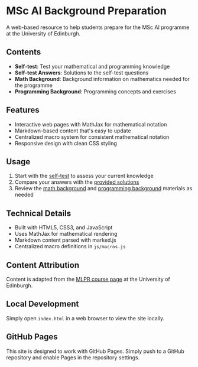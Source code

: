 # MSc AI Background Preparation

A web-based resource to help students prepare for the MSc AI programme at the University of Edinburgh.

## Contents

- **Self-test**: Test your mathematical and programming knowledge
- **Self-test Answers**: Solutions to the self-test questions
- **Math Background**: Background information on mathematics needed for the programme
- **Programming Background**: Programming concepts and exercises

## Features

- Interactive web pages with MathJax for mathematical notation
- Markdown-based content that's easy to update
- Centralized macro system for consistent mathematical notation
- Responsive design with clean CSS styling

## Usage

1. Start with the [self-test](self-test.html) to assess your current knowledge
2. Compare your answers with the [provided solutions](self-test-answers.html)
3. Review the [math background](math-background.html) and [programming background](programming-background.html) materials as needed

## Technical Details

- Built with HTML5, CSS3, and JavaScript
- Uses MathJax for mathematical rendering
- Markdown content parsed with marked.js
- Centralized macro definitions in `js/macros.js`

## Content Attribution

Content is adapted from the [MLPR course page](https://mlpr.inf.ed.ac.uk/) at the University of Edinburgh.

## Local Development

Simply open `index.html` in a web browser to view the site locally.

## GitHub Pages

This site is designed to work with GitHub Pages. Simply push to a GitHub repository and enable Pages in the repository settings.
